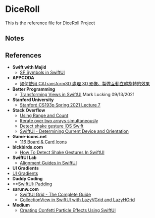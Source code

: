#  DiceRoll

This is the reference file for DiceRoll Project

## Notes


## References
- **Swift with Majid**
  - [SF Symbols in SwiftUI](https://swiftwithmajid.com/2021/12/21/sf-symbols-in-swiftui/)
- **APPCODA**
  - [如何使用 CATransform3D 處理 3D 影像、製做互動立體旋轉的效果](https://www.appcoda.com.tw/catransform3d/)
- **Better Programming**
  - [Transforming Views in SwiftUI](https://betterprogramming.pub/transforming-views-in-swiftui-2cbb4e7b8b13) Mark Lucking 09/13/2021
- **Stanford University**
  - [Stanford CS193p Spring 2021 Lecture 7](https://www.youtube.com/watch?v=PoeaUMGAx6c&list=PLpGHT1n4-mAsxuRxVPv7kj4-dQYoC3VVu&index=7)
- **Stack Overflow**
  - [Using Range and Count](https://stackoverflow.com/questions/57244713/get-index-in-foreach-in-swiftui)
  - [Iterate over two arrays simultaneously](https://stackoverflow.com/questions/29217690/iterate-over-two-arrays-simultaneously#)
  - [Detect shake gesture IOS Swift](https://stackoverflow.com/questions/33503531/detect-shake-gesture-ios-swift)
  - [SwiftUI - Determining Current Device and Orientation](https://stackoverflow.com/questions/65573508/swiftui-determining-current-device-and-orientation)
- **Game-icons.net**
  - [116 Board & Card Icons](https://game-icons.net/tags/board.html)
- **blckbirds.com**
  - [How To Detect Shake Gestures In SwiftUI](https://blckbirds.com/post/how-to-detect-shake-gestures-in-swiftui/)
- **SwiftUI Lab**
  - [Alignment Guides in SwiftUI](https://swiftui-lab.com/alignment-guides/)
- **UI Gradients**
 - [UI Gradients](https://uigradients.com)
- **Daddy Coding**
- **[SwiftUI: Padding](https://daddycoding.com/2020/03/15/swiftui-padding/)
- **sarunw.com**
  - [SwiftUI Grid - The Complete Guide](https://sarunw.com/posts/swiftui-grid/)
  - [CollectionView in SwiftUI with LazyVGrid and LazyHGrid](https://sarunw.com/posts/swiftui-lazyvgrid-lazyhgrid/)
- **Medium**
  - [Creating Confetti Particle Effects Using SwiftUI](https://betterprogramming.pub/creating-confetti-particle-effects-using-swiftui-afda4240de6b)
